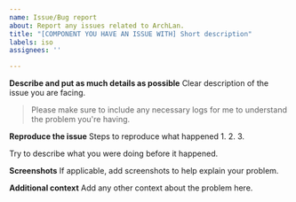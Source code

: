 ```yaml
---
name: Issue/Bug report
about: Report any issues related to ArchLan.
title: "[COMPONENT YOU HAVE AN ISSUE WITH] Short description"
labels: iso
assignees: ''

---
```


**Describe and put as much details as possible**
Clear description of the issue you are facing.

>Please make sure to include any necessary logs for me to understand the problem you're having.

**Reproduce the issue**
Steps to reproduce what happened
1.
2.
3.

Try to describe what you were doing before it happened.

**Screenshots**
If applicable, add screenshots to help explain your problem.

**Additional context**
Add any other context about the problem here.
